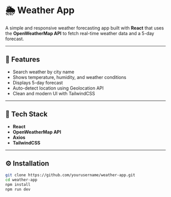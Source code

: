 # 🌦️ Weather App

A simple and responsive weather forecasting app built with **React** that uses the **OpenWeatherMap API** to fetch real-time weather data and a 5-day forecast.

---

## 🚀 Features
- Search weather by city name
- Shows temperature, humidity, and weather conditions
- Displays 5-day forecast
- Auto-detect location using Geolocation API
- Clean and modern UI with TailwindCSS

---

## 🧠 Tech Stack
- **React**
- **OpenWeatherMap API**
- **Axios**
- **TailwindCSS**

---

## ⚙️ Installation
```bash
git clone https://github.com/yourusername/weather-app.git
cd weather-app
npm install
npm run dev
